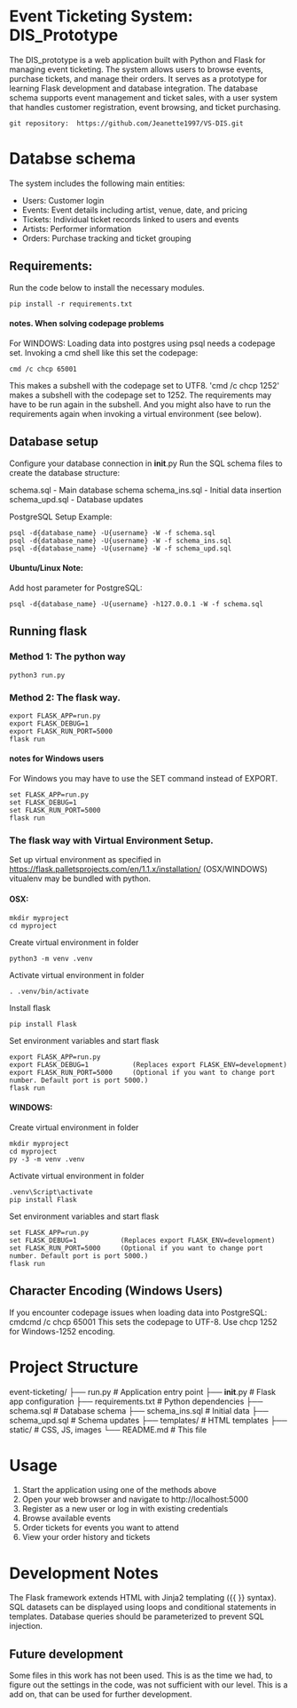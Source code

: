 # Event Ticketing System: DIS_Prototype
The DIS_prototype is a web application built with Python and Flask for managing event ticketing. The system allows users to browse events, purchase tickets, and manage their orders. It serves as a prototype for learning Flask development and database integration.
The database schema supports event management and ticket sales, with a user system that handles customer registration, event browsing, and ticket purchasing.

    git repository:  https://github.com/Jeanette1997/VS-DIS.git

# Databse schema
The system includes the following main entities:
- Users: Customer login
- Events: Event details including artist, venue, date, and pricing
- Tickets: Individual ticket records linked to users and events
- Artists: Performer information
- Orders: Purchase tracking and ticket grouping


## Requirements:
Run the code below to install the necessary modules.

    pip install -r requirements.txt

#### notes. When solving codepage problems 
For WINDOWS: Loading data into postgres using psql needs a codepage set. Invoking a cmd shell like this set the codepage: 

    cmd /c chcp 65001   

This makes a subshell with the codepage set to UTF8. 'cmd /c chcp 1252' makes a subshell with the codepage set to 1252. The requirements may have to be run again in the subshell. And you might also have to run the requirements again when invoking a virtual environment (see below). 

## Database setup
Configure your database connection in __init__.py
Run the SQL schema files to create the database structure:

schema.sql - Main database schema
schema_ins.sql - Initial data insertion
schema_upd.sql - Database updates

PostgreSQL Setup Example:

    psql -d{database_name} -U{username} -W -f schema.sql
    psql -d{database_name} -U{username} -W -f schema_ins.sql
    psql -d{database_name} -U{username} -W -f schema_upd.sql 


#### Ubuntu/Linux Note:
Add host parameter for PostgreSQL:

    psql -d{database_name} -U{username} -h127.0.0.1 -W -f schema.sql


## Running flask
### Method 1: The python way

    python3 run.py

### Method 2: The flask way.

    export FLASK_APP=run.py
    export FLASK_DEBUG=1
    export FLASK_RUN_PORT=5000
    flask run

#### notes for Windows users
For Windows you may have to use the SET command instead of EXPORT. 

    set FLASK_APP=run.py
    set FLASK_DEBUG=1
    set FLASK_RUN_PORT=5000
    flask run

### The flask way with Virtual Environment Setup.

Set up virtual environment as specified in https://flask.palletsprojects.com/en/1.1.x/installation/ (OSX/WINDOWS)
vitualenv may be bundled with python.

#### OSX: 

    mkdir myproject
    cd myproject

Create virtual environment in folder

    python3 -m venv .venv

Activate virtual environment in folder

    . .venv/bin/activate

Install flask

    pip install Flask

Set environment variables and start flask

    export FLASK_APP=run.py
    export FLASK_DEBUG=1           (Replaces export FLASK_ENV=development)
    export FLASK_RUN_PORT=5000     (Optional if you want to change port number. Default port is port 5000.)
    flask run
 

#### WINDOWS:

Create virtual environment in folder

    mkdir myproject
    cd myproject
    py -3 -m venv .venv

Activate virtual environment in folder

    .venv\Script\activate
    pip install Flask

Set environment variables and start flask

    set FLASK_APP=run.py
    set FLASK_DEBUG=1           (Replaces export FLASK_ENV=development)
    set FLASK_RUN_PORT=5000     (Optional if you want to change port number. Default port is port 5000.)
    flask run

## Character Encoding (Windows Users)
If you encounter codepage issues when loading data into PostgreSQL:
cmdcmd /c chcp 65001
This sets the codepage to UTF-8. Use chcp 1252 for Windows-1252 encoding.

# Project Structure
event-ticketing/
├── run.py                 # Application entry point
├── __init__.py           # Flask app configuration
├── requirements.txt      # Python dependencies
├── schema.sql           # Database schema
├── schema_ins.sql       # Initial data
├── schema_upd.sql       # Schema updates
├── templates/           # HTML templates
├── static/             # CSS, JS, images
└── README.md           # This file

# Usage

1. Start the application using one of the methods above
2. Open your web browser and navigate to http://localhost:5000
3. Register as a new user or log in with existing credentials
4. Browse available events
5. Order tickets for events you want to attend
6. View your order history and tickets

# Development Notes

The Flask framework extends HTML with Jinja2 templating ({{ }} syntax).
SQL datasets can be displayed using loops and conditional statements in templates.
Database queries should be parameterized to prevent SQL injection.

## Future development

Some files in this work has not been used. This is as the time we had, to figure out the settings in the code, was not sufficient with our level. This is a add on, that can be used for further development. 


